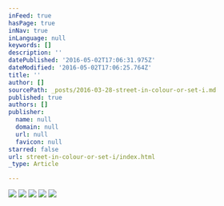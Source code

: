 ```yaml
---
inFeed: true
hasPage: true
inNav: true
inLanguage: null
keywords: []
description: ''
datePublished: '2016-05-02T17:06:31.975Z'
dateModified: '2016-05-02T17:06:25.764Z'
title: ''
author: []
sourcePath: _posts/2016-03-28-street-in-colour-or-set-i.md
published: true
authors: []
publisher:
  name: null
  domain: null
  url: null
  favicon: null
starred: false
url: street-in-colour-or-set-i/index.html
_type: Article

---
```

![](https://the-grid-user-content.s3-us-west-2.amazonaws.com/19708ce0-674a-4f94-bc89-41ca7fc43645.jpg)
![](https://the-grid-user-content.s3-us-west-2.amazonaws.com/8d52ac07-3280-4be7-8718-991843ab7b81.jpg)
![](https://the-grid-user-content.s3-us-west-2.amazonaws.com/3057bb65-e69d-4818-9ce1-27463a723e5e.jpg)
![](https://the-grid-user-content.s3-us-west-2.amazonaws.com/6d73f863-941b-4eb8-8543-9a5e4ca1d074.jpg)
![](https://the-grid-user-content.s3-us-west-2.amazonaws.com/df06b537-6a68-47c3-88b9-5381f9777e16.jpg)